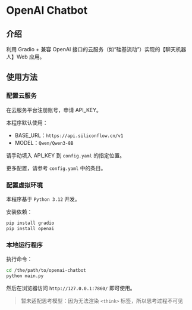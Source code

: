 # OpenAI Chatbot

## 介绍

利用 Gradio + 兼容 OpenAI 接口的云服务（如“硅基流动”）实现的【聊天机器人】Web 应用。

## 使用方法

### 配置云服务

在云服务平台注册账号，申请 API_KEY。

本程序默认使用：

- BASE_URL：`https://api.siliconflow.cn/v1`
- MODEL：`Qwen/Qwen3-8B`

请手动填入 API_KEY 到 `config.yaml` 的指定位置。

更多配置，请参考 `config.yaml` 中的条目。

### 配置虚拟环境

本程序基于 `Python 3.12` 开发。

安装依赖：

```bash
pip install gradio
pip install openai
```

### 本地运行程序

执行命令：

```bash
cd /the/path/to/openai-chatbot
python main.py
```

然后在浏览器访问 `http://127.0.0.1:7860/` 即可使用。

> 暂未适配思考模型：因为无法渲染 `<think>` 标签，所以思考过程不可见
